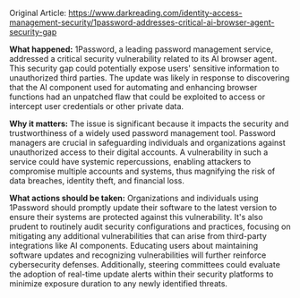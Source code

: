Original Article: https://www.darkreading.com/identity-access-management-security/1password-addresses-critical-ai-browser-agent-security-gap

**What happened:** 1Password, a leading password management service, addressed a critical security vulnerability related to its AI browser agent. This security gap could potentially expose users' sensitive information to unauthorized third parties. The update was likely in response to discovering that the AI component used for automating and enhancing browser functions had an unpatched flaw that could be exploited to access or intercept user credentials or other private data.

**Why it matters:** The issue is significant because it impacts the security and trustworthiness of a widely used password management tool. Password managers are crucial in safeguarding individuals and organizations against unauthorized access to their digital accounts. A vulnerability in such a service could have systemic repercussions, enabling attackers to compromise multiple accounts and systems, thus magnifying the risk of data breaches, identity theft, and financial loss.

**What actions should be taken:** Organizations and individuals using 1Password should promptly update their software to the latest version to ensure their systems are protected against this vulnerability. It's also prudent to routinely audit security configurations and practices, focusing on mitigating any additional vulnerabilities that can arise from third-party integrations like AI components. Educating users about maintaining software updates and recognizing vulnerabilities will further reinforce cybersecurity defenses. Additionally, steering committees could evaluate the adoption of real-time update alerts within their security platforms to minimize exposure duration to any newly identified threats.